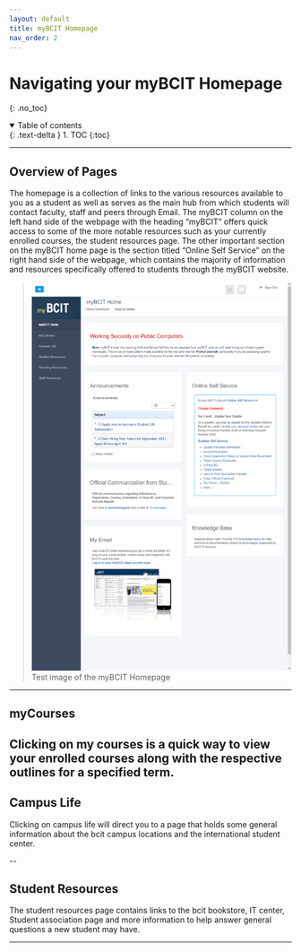 ```yaml
---
layout: default
title: myBCIT Homepage
nav_order: 2
---
```


# Navigating your myBCIT Homepage
{: .no_toc}

<details open markdown="block">
  <summary>
    Table of contents
  </summary>
  {: .text-delta }
1. TOC
{:toc}
</details>

---

## Overview of Pages

The homepage is a collection of links to the various resources available to you as a student as well as serves as the main hub from which students will contact faculty, staff and peers through Email. The myBCIT column on the left hand side of the webpage with the heading “myBCIT” offers quick access to some of the more notable resources such as your currently enrolled courses, the student resources page. The other important section on the myBCIT home page is the section titled “Online Self Service” on the right hand side of the webpage, which contains the majority of information and resources specifically offered to students through the myBCIT website.



>![Screen shot of myBCIT Homepage](https://github.com/Kid-W/Will-Test-Docs/blob/gh-pages/docs/images/myBCIT_home_landing_page.png?raw=true "Image of the myBCIT Homepage")
>Test image of the myBCIT Homepage

---

## myCourses

Clicking on my courses is a quick way to view your enrolled courses along with the respective outlines for a specified term.
---

## Campus Life

Clicking on campus life will direct you to a page that holds some general information about the bcit campus locations and the international student center.

--

## Student Resources

The student resources page contains links to the bcit bookstore, IT center, Student association page and more information to help answer general questions a new student may have. 

---
